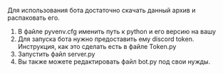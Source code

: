 Для использования бота достаточно скачать данный архив и распаковать его. 

1. В файле pyvenv.cfg именить путь к python и его версию на вашу
2. Для запуска бота нужно предоставить ему discord token. Инструкция, как это сделать есть в файле Token.py
3. Запустить файл server.py
4. Вы также можете редактировать файл bot.py под свои нужды.
